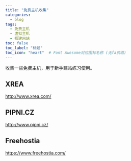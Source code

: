 ```yaml
---
title: "免费主机收集"
categories:
  - blog
tags:
  - 免费主机
  - 虚拟主机
  - 搭建网站
toc: false
toc_label: "标题"
toc_icon: "heart"  # Font Awesome对应图标名称 (无fa前缀)	
---
```

收集一些免费主机，用于新手建站练习使用。

## XREA
http://www.xrea.com/

## PIPNI.CZ
http://www.pipni.cz/

## Freehostia
https://www.freehostia.com/
